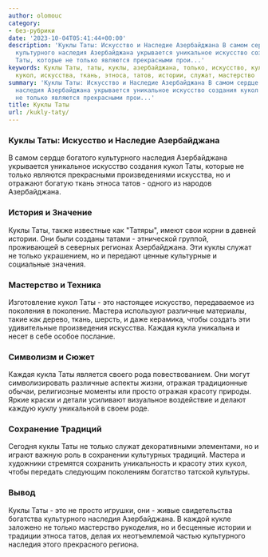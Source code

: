 ```yaml
---
author: olomouc
category:
- без-рубрики
date: '2023-10-04T05:41:44+00:00'
description: 'Куклы Таты: Искусство и Наследие Азербайджана В самом сердце богатого
  культурного наследия Азербайджана укрывается уникальное искусство создания кукол
  Таты, которые не только являются прекрасными прои...'
keywords: Куклы Таты, таты, куклы, азербайджана, только, искусство, культурного, наследия,
  кукол, искусства, ткань, этноса, татов, истории, служат, мастерство
summary: 'Куклы Таты: Искусство и Наследие Азербайджана В самом сердце богатого культурного
  наследия Азербайджана укрывается уникальное искусство создания кукол Таты, которые
  не только являются прекрасными прои...'
title: Куклы Таты
url: /kukly-taty/
---
```


### Куклы Таты: Искусство и Наследие Азербайджана

В самом сердце богатого культурного наследия Азербайджана укрывается уникальное искусство создания кукол Таты, которые не только являются прекрасными произведениями искусства, но и отражают богатую ткань этноса татов \- одного из народов Азербайджана.

### История и Значение

Куклы Таты, также известные как "Татяры", имеют свои корни в давней истории. Они были созданы татами \- этнической группой, проживающей в северных регионах Азербайджана. Эти куклы служат не только украшением, но и передают ценные культурные и социальные значения.

### Мастерство и Техника

Изготовление кукол Таты \- это настоящее искусство, передаваемое из поколения в поколение. Мастера используют различные материалы, такие как дерево, ткань, шерсть, и даже керамика, чтобы создать эти удивительные произведения искусства. Каждая кукла уникальна и несет в себе особое послание.

### Символизм и Сюжет

Каждая кукла Таты является своего рода повествованием. Они могут символизировать различные аспекты жизни, отражая традиционные обычаи, религиозные моменты или просто отражая красоту природы. Яркие краски и детали усиливают визуальное воздействие и делают каждую куклу уникальной в своем роде.

### Сохранение Традиций

Сегодня куклы Таты не только служат декоративными элементами, но и играют важную роль в сохранении культурных традиций. Мастера и художники стремятся сохранить уникальность и красоту этих кукол, чтобы передать следующим поколениям богатство татской культуры.

### Вывод

Куклы Таты \- это не просто игрушки, они \- живые свидетельства богатства культурного наследия Азербайджана. В каждой кукле заложено не только мастерство рукоделия, но и бесценные истории и традиции этноса татов, делая их неотъемлемой частью культурного наследия этого прекрасного региона.